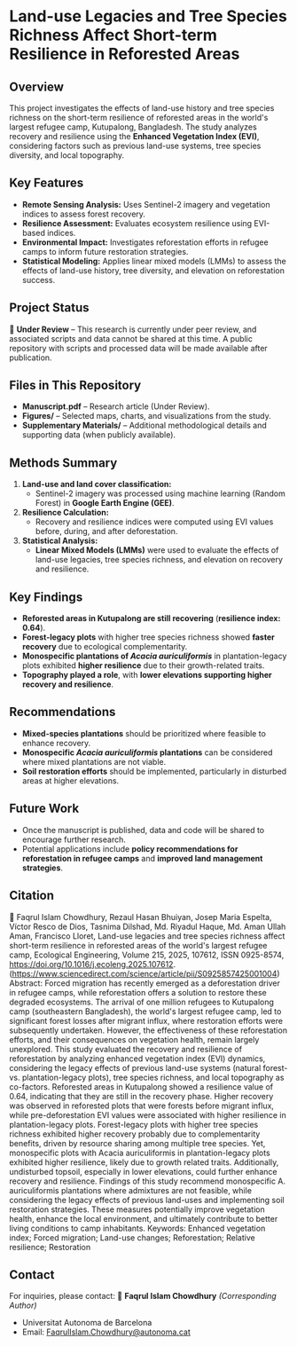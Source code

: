 # Land-use Legacies and Tree Species Richness Affect Short-term Resilience in Reforested Areas

## Overview
This project investigates the effects of land-use history and tree species richness on the short-term resilience of reforested areas in the world's largest refugee camp, Kutupalong, Bangladesh. The study analyzes recovery and resilience using the **Enhanced Vegetation Index (EVI)**, considering factors such as previous land-use systems, tree species diversity, and local topography.

## Key Features
- **Remote Sensing Analysis:** Uses Sentinel-2 imagery and vegetation indices to assess forest recovery.
- **Resilience Assessment:** Evaluates ecosystem resilience using EVI-based indices.
- **Environmental Impact:** Investigates reforestation efforts in refugee camps to inform future restoration strategies.
- **Statistical Modeling:** Applies linear mixed models (LMMs) to assess the effects of land-use history, tree diversity, and elevation on reforestation success.

## Project Status
🚨 **Under Review** – This research is currently under peer review, and associated scripts and data cannot be shared at this time. A public repository with scripts and processed data will be made available after publication.

## Files in This Repository
- **Manuscript.pdf** – Research article (Under Review).
- **Figures/** – Selected maps, charts, and visualizations from the study.
- **Supplementary Materials/** – Additional methodological details and supporting data (when publicly available).

## Methods Summary
1. **Land-use and land cover classification:**
   - Sentinel-2 imagery was processed using machine learning (Random Forest) in **Google Earth Engine (GEE)**.
2. **Resilience Calculation:**
   - Recovery and resilience indices were computed using EVI values before, during, and after deforestation.
3. **Statistical Analysis:**
   - **Linear Mixed Models (LMMs)** were used to evaluate the effects of land-use legacies, tree species richness, and elevation on recovery and resilience.

## Key Findings
- **Reforested areas in Kutupalong are still recovering** (**resilience index: 0.64**).
- **Forest-legacy plots** with higher tree species richness showed **faster recovery** due to ecological complementarity.
- **Monospecific plantations of *Acacia auriculiformis*** in plantation-legacy plots exhibited **higher resilience** due to their growth-related traits.
- **Topography played a role**, with **lower elevations supporting higher recovery and resilience**.

## Recommendations
- **Mixed-species plantations** should be prioritized where feasible to enhance recovery.
- **Monospecific *Acacia auriculiformis* plantations** can be considered where mixed plantations are not viable.
- **Soil restoration efforts** should be implemented, particularly in disturbed areas at higher elevations.

## Future Work
- Once the manuscript is published, data and code will be shared to encourage further research.
- Potential applications include **policy recommendations for reforestation in refugee camps** and **improved land management strategies**.

## Citation
📌 Faqrul Islam Chowdhury, Rezaul Hasan Bhuiyan, Josep Maria Espelta, Víctor Resco de Dios, Tasnima Dilshad, Md. Riyadul Haque, Md. Aman Ullah Aman, Francisco Lloret,
Land-use legacies and tree species richness affect short-term resilience in reforested areas of the world's largest refugee camp,
Ecological Engineering,
Volume 215,
2025,
107612,
ISSN 0925-8574,
https://doi.org/10.1016/j.ecoleng.2025.107612.
(https://www.sciencedirect.com/science/article/pii/S0925857425001004)
Abstract: Forced migration has recently emerged as a deforestation driver in refugee camps, while reforestation offers a solution to restore these degraded ecosystems. The arrival of one million refugees to Kutupalong camp (southeastern Bangladesh), the world's largest refugee camp, led to significant forest losses after migrant influx, where restoration efforts were subsequently undertaken. However, the effectiveness of these reforestation efforts, and their consequences on vegetation health, remain largely unexplored. This study evaluated the recovery and resilience of reforestation by analyzing enhanced vegetation index (EVI) dynamics, considering the legacy effects of previous land-use systems (natural forest- vs. plantation-legacy plots), tree species richness, and local topography as co-factors. Reforested areas in Kutupalong showed a resilience value of 0.64, indicating that they are still in the recovery phase. Higher recovery was observed in reforested plots that were forests before migrant influx, while pre-deforestation EVI values were associated with higher resilience in plantation-legacy plots. Forest-legacy plots with higher tree species richness exhibited higher recovery probably due to complementarity benefits, driven by resource sharing among multiple tree species. Yet, monospecific plots with Acacia auriculiformis in plantation-legacy plots exhibited higher resilience, likely due to growth related traits. Additionally, undisturbed topsoil, especially in lower elevations, could further enhance recovery and resilience. Findings of this study recommend monospecific A. auriculiformis plantations where admixtures are not feasible, while considering the legacy effects of previous land-uses and implementing soil restoration strategies. These measures potentially improve vegetation health, enhance the local environment, and ultimately contribute to better living conditions to camp inhabitants.
Keywords: Enhanced vegetation index; Forced migration; Land-use changes; Reforestation; Relative resilience; Restoration


## Contact
For inquiries, please contact:
📧 **Faqrul Islam Chowdhury** *(Corresponding Author)*
- Universitat Autonoma de Barcelona
- Email: FaqrulIslam.Chowdhury@autonoma.cat
